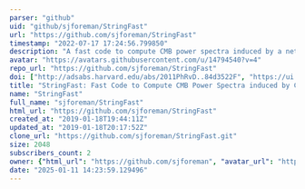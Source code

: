 ```yaml
---
parser: "github"
uid: "github/sjforeman/StringFast"
url: "https://github.com/sjforeman/StringFast"
timestamp: "2022-07-17 17:24:56.799850"
description: "A fast code to compute CMB power spectra induced by a network of cosmic strings"
avatar: "https://avatars.githubusercontent.com/u/14794540?v=4"
repo_url: "https://github.com/sjforeman/StringFast"
doi: ["http://adsabs.harvard.edu/abs/2011PhRvD..84d3522F", "https://ui.adsabs.harvard.edu/abs/2011ascl.soft06021F/abstract"]
title: "StringFast: Fast Code to Compute CMB Power Spectra induced by Cosmic Strings"
name: "StringFast"
full_name: "sjforeman/StringFast"
html_url: "https://github.com/sjforeman/StringFast"
created_at: "2019-01-18T19:44:11Z"
updated_at: "2019-01-18T20:17:52Z"
clone_url: "https://github.com/sjforeman/StringFast.git"
size: 2048
subscribers_count: 2
owner: {"html_url": "https://github.com/sjforeman", "avatar_url": "https://avatars.githubusercontent.com/u/14794540?v=4", "login": "sjforeman", "type": "User"}
date: "2025-01-11 14:23:59.129496"
---
```

